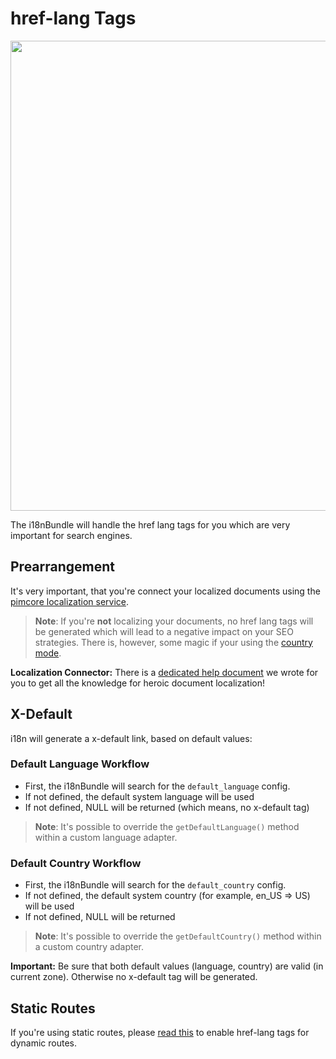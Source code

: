 # href-lang Tags
<img width="752" src="https://user-images.githubusercontent.com/700119/31016922-f57b5566-a526-11e7-9bfb-c3d088bffc4e.png">

The i18nBundle will handle the href lang tags for you which are very important for search engines.

## Prearrangement
It's very important, that you're connect your localized documents using the [pimcore localization service](https://pimcore.com/docs/5.0.x/Multi_Language_i18n/Localize_your_Documents.html#page_Localization_Tool).

> **Note**: If you're **not** localizing your documents, no href lang tags will be generated which will lead to a negative impact on your SEO strategies. There is, however, some magic if your using the [country mode](27_Countries.md).

**Localization Connector:** There is a [dedicated help document](100_LocalizeDocuments.md) we wrote for you to get all the knowledge for heroic document localization!

## X-Default
i18n will generate a x-default link, based on default values:

### Default Language Workflow
- First, the i18nBundle will search for the `default_language` config.
- If not defined, the default system language will be used
- If not defined, NULL will be returned (which means, no x-default tag)
> **Note**: It's possible to override the `getDefaultLanguage()` method within a custom language adapter.

### Default Country Workflow
- First, the i18nBundle will search for the `default_country` config.
- If not defined, the default system country (for example, en_US => US) will be used
- If not defined, NULL will be returned
> **Note**: It's possible to override the `getDefaultCountry()` method within a custom country adapter.

**Important:** Be sure that both default values (language, country) are valid (in current zone). Otherwise no x-default tag will be generated.

## Static Routes
If you're using static routes, please [read this](28_StaticRoutes.md) to enable href-lang tags for dynamic routes.
